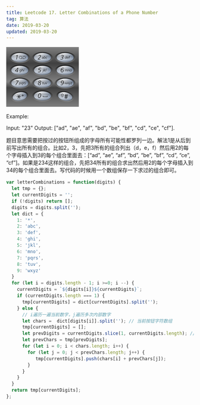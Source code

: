 ```yaml
---
title: Leetcode 17. Letter Combinations of a Phone Number
tag: 算法
date: 2019-03-20
updated: 2019-03-20
---
```


![Alt text](./1552213841343.png)

Example:

Input: "23"
Output: ["ad", "ae", "af", "bd", "be", "bf", "cd", "ce", "cf"].

题目意思需要把按过的按钮所组成的字母所有可能性都罗列一边。解法1是从后到前写出所有的组合。比如2，3，先把3所有的组合列出（d，e，f）然后用2的每个字母插入到3的每个组合里面去：[“ad”, “ae”, “af”, “bd”, “be”, “bf”, “cd”, “ce”, “cf”]。如果是234这样的组合，先把34所有的组合求出然后用2的每个字母插入到34的每个组合里面去。写代码的时候用一个数组保存一下求过的组合即可。
```javascript
var letterCombinations = function(digits) {
  let tmp = {};
  let currentDigits = '';
  if (!digits) return [];
  digits = digits.split('');
  let dict = {
    1: '*',
    2: 'abc',
    3: 'def',
    4: 'ghi',
    5: 'jkl',
    6: 'mno',
    7: 'pqrs',
    8: 'tuv',
    9: 'wxyz'
  }
  for (let i = digits.length - 1; i >=0; i --) {
    currentDigits = `${digits[i]}${currentDigits}`;
    if (currentDigits.length === 1) {
      tmp[currentDigits] = dict[currentDigits].split('');
    } else {
      // i遍历一遍当前数字，j遍历多次内部数字
      let chars =  dict[digits[i]].split(''); // 当前按钮字符数组
      tmp[currentDigits] = [];
      let prevDigits = currentDigits.slice(1, currentDigits.length); // 234取34的计算结果
      let prevChars = tmp[prevDigits];
      for (let i = 0; i < chars.length; i++) {
        for (let j = 0; j < prevChars.length; j++) {
           tmp[currentDigits].push(chars[i] + prevChars[j]);
        }
      }
    }
  }
  return tmp[currentDigits];
};
```